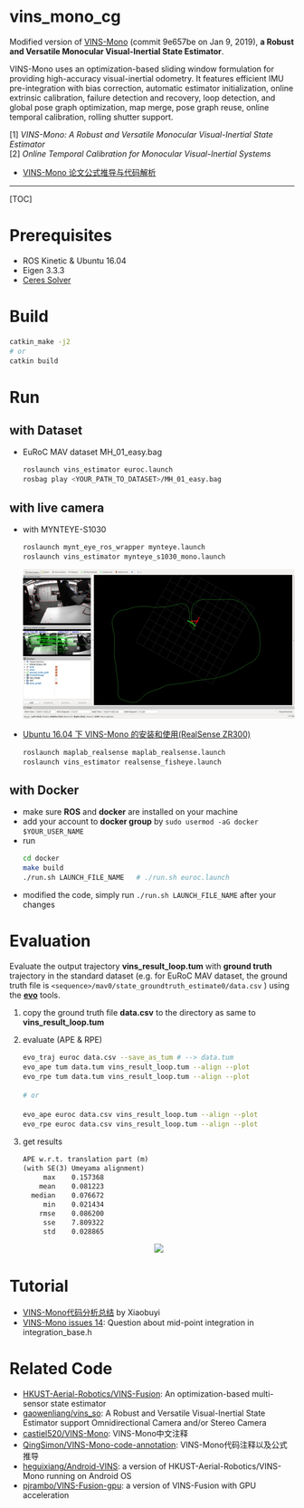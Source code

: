 # vins_mono_cg

Modified version of [VINS-Mono](https://github.com/HKUST-Aerial-Robotics/VINS-Mono) (commit 9e657be on Jan 9, 2019), **a Robust and Versatile Monocular Visual-Inertial State Estimator**.

VINS-Mono uses an optimization-based sliding window formulation for providing high-accuracy visual-inertial odometry. It features efficient IMU pre-integration with bias correction, automatic estimator initialization, online extrinsic calibration, failure detection and recovery, loop detection, and global pose graph optimization, map merge, pose graph reuse, online temporal calibration, rolling shutter support.

[1] *VINS-Mono: A Robust and Versatile Monocular Visual-Inertial State Estimator*    
[2] *Online Temporal Calibration for Monocular Visual-Inertial Systems*

* [VINS-Mono 论文公式推导与代码解析](https://blog.csdn.net/u011178262/article/details/88769414)

-----

[TOC]

# Prerequisites

* ROS Kinetic & Ubuntu 16.04
* Eigen 3.3.3
* [Ceres Solver](http://ceres-solver.org/installation.html)

# Build

```bash
catkin_make -j2
# or
catkin build
```

# Run

## with Dataset

* EuRoC MAV dataset MH_01_easy.bag
  ```sh
  roslaunch vins_estimator euroc.launch
  rosbag play <YOUR_PATH_TO_DATASET>/MH_01_easy.bag
  ```

## with live camera

* with MYNTEYE-S1030
  ```sh
  roslaunch mynt_eye_ros_wrapper mynteye.launch
  roslaunch vins_estimator mynteye_s1030_mono.launch
  ```

  <div align=center>
    <img src="./images/vins_mono_mynteye_s1030_mono.jpg">
  </div>

* [Ubuntu 16.04 下 VINS-Mono 的安装和使用(RealSense ZR300)](https://blog.csdn.net/u011178262/article/details/88086952)
  ```sh
  roslaunch maplab_realsense maplab_realsense.launch
  roslaunch vins_estimator realsense_fisheye.launch
  ```

## with Docker

* make sure **ROS** and **docker** are installed on your machine
* add your account to **docker group** by `sudo usermod -aG docker $YOUR_USER_NAME`
* run
  ```sh
  cd docker
  make build
  ./run.sh LAUNCH_FILE_NAME   # ./run.sh euroc.launch
  ```
* modified the code, simply run `./run.sh LAUNCH_FILE_NAME` after your changes

# Evaluation

Evaluate the output trajectory **vins_result_loop.tum** with **ground truth** trajectory in the standard dataset (e.g. for EuRoC MAV dataset, the ground truth file is `<sequence>/mav0/state_groundtruth_estimate0/data.csv` ) using the **[evo](https://michaelgrupp.github.io/evo/)** tools.

1. copy the ground truth file **data.csv** to the directory as same to **vins_result_loop.tum**  
2. evaluate (APE & RPE)
   ```sh
   evo_traj euroc data.csv --save_as_tum # --> data.tum
   evo_ape tum data.tum vins_result_loop.tum --align --plot
   evo_rpe tum data.tum vins_result_loop.tum --align --plot

   # or

   evo_ape euroc data.csv vins_result_loop.tum --align --plot
   evo_rpe euroc data.csv vins_result_loop.tum --align --plot
   ```
3. get results

    ```
    APE w.r.t. translation part (m)
    (with SE(3) Umeyama alignment)
         max	0.157368
        mean	0.081223
      median	0.076672
         min	0.021434
        rmse	0.086200
         sse	7.809322
         std	0.028865
    ```
    <div align=center>
      <img src="./images/vins_euroc_ape.jpg">
    </div>

# Tutorial

* [VINS-Mono代码分析总结](https://www.zybuluo.com/Xiaobuyi/note/866099) by Xiaobuyi
* [VINS-Mono issues 14](https://github.com/HKUST-Aerial-Robotics/VINS-Mono/issues/14): Question about mid-point integration in integration_base.h

# Related Code

* [HKUST-Aerial-Robotics/VINS-Fusion](https://github.com/HKUST-Aerial-Robotics/VINS-Fusion): An optimization-based multi-sensor state estimator
* [gaowenliang/vins_so](https://github.com/gaowenliang/vins_so): A Robust and Versatile Visual-Inertial State Estimator support Omnidirectional Camera and/or Stereo Camera
* [castiel520/VINS-Mono](https://github.com/castiel520/VINS-Mono): VINS-Mono中文注释
* [QingSimon/VINS-Mono-code-annotation](https://github.com/QingSimon/VINS-Mono-code-annotation): VINS-Mono代码注释以及公式推导
* [heguixiang/Android-VINS](https://github.com/heguixiang/Android-VINS): a version of HKUST-Aerial-Robotics/VINS-Mono running on Android OS
* [pjrambo/VINS-Fusion-gpu](https://github.com/pjrambo/VINS-Fusion-gpu): a version of VINS-Fusion with GPU acceleration

